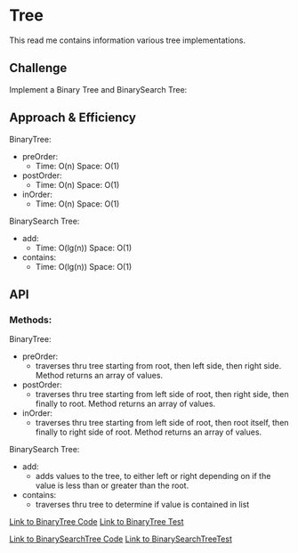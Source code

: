 # Tree
This read me contains information various tree implementations.

## Challenge
Implement a Binary Tree and BinarySearch Tree:

## Approach & Efficiency
BinaryTree:
 * preOrder: 
     * Time: O(n) Space: O(1)
 * postOrder: 
     * Time: O(n) Space: O(1)
 * inOrder: 
     * Time: O(n) Space: O(1)
    
 BinarySearch Tree: 
 * add: 
     * Time: O(lg(n)) Space: O(1)
 * contains: 
     * Time: O(lg(n)) Space: O(1) 

## API
  ### Methods:
  BinaryTree:
 * preOrder: 
     * traverses thru tree starting from root, then left side, then right side. Method returns an array of values.
 * postOrder: 
     * traverses thru tree starting from left side of root, then right side, then finally to root. Method returns an array of values.
 * inOrder: 
      * traverses thru tree starting from left side of root, then root itself, then finally to right side of root. Method returns an array of values.

BinarySearch Tree: 
 * add: 
     * adds values to the tree, to either left or right depending on if the value is less than or greater than the root.
 * contains: 
     * traverses thru tree to determine if value is contained in list


[Link to BinaryTree Code](../src/main/java/challenges/tree/BinaryTree.java)
[Link to BinaryTree Test](../src/test/java/challenges/tree/BinaryTreeTest.java)

[Link to BinarySearchTree Code](../src/main/java/challenges/tree/BinarySearchTree.java)
[Link to BinarySearchTreeTest](../src/test/java/challenges/tree/BinarySearchTreeTest.java)


